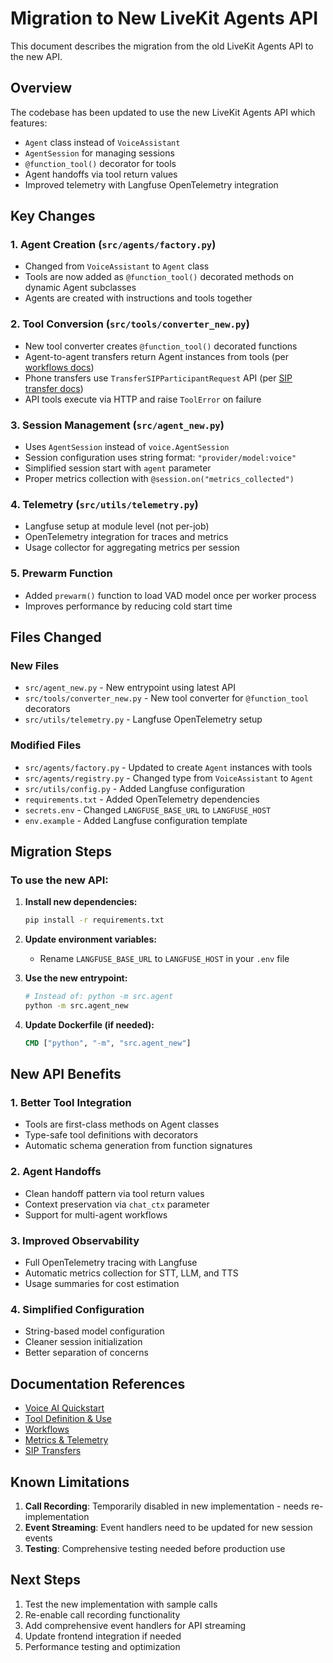 # Migration to New LiveKit Agents API

This document describes the migration from the old LiveKit Agents API to the new API.

## Overview

The codebase has been updated to use the new LiveKit Agents API which features:
- `Agent` class instead of `VoiceAssistant`
- `AgentSession` for managing sessions
- `@function_tool()` decorator for tools
- Agent handoffs via tool return values
- Improved telemetry with Langfuse OpenTelemetry integration

## Key Changes

### 1. Agent Creation (`src/agents/factory.py`)
- Changed from `VoiceAssistant` to `Agent` class
- Tools are now added as `@function_tool()` decorated methods on dynamic Agent subclasses
- Agents are created with instructions and tools together

### 2. Tool Conversion (`src/tools/converter_new.py`)
- New tool converter creates `@function_tool()` decorated functions
- Agent-to-agent transfers return Agent instances from tools (per [workflows docs](https://docs.livekit.io/agents/build/workflows/))
- Phone transfers use `TransferSIPParticipantRequest` API (per [SIP transfer docs](https://docs.livekit.io/sip/transfer-cold/))
- API tools execute via HTTP and raise `ToolError` on failure

### 3. Session Management (`src/agent_new.py`)
- Uses `AgentSession` instead of `voice.AgentSession`
- Session configuration uses string format: `"provider/model:voice"`
- Simplified session start with `agent` parameter
- Proper metrics collection with `@session.on("metrics_collected")`

### 4. Telemetry (`src/utils/telemetry.py`)
- Langfuse setup at module level (not per-job)
- OpenTelemetry integration for traces and metrics
- Usage collector for aggregating metrics per session

### 5. Prewarm Function
- Added `prewarm()` function to load VAD model once per worker process
- Improves performance by reducing cold start time

## Files Changed

### New Files
- `src/agent_new.py` - New entrypoint using latest API
- `src/tools/converter_new.py` - New tool converter for `@function_tool` decorators
- `src/utils/telemetry.py` - Langfuse OpenTelemetry setup

### Modified Files
- `src/agents/factory.py` - Updated to create `Agent` instances with tools
- `src/agents/registry.py` - Changed type from `VoiceAssistant` to `Agent`
- `src/utils/config.py` - Added Langfuse configuration
- `requirements.txt` - Added OpenTelemetry dependencies
- `secrets.env` - Changed `LANGFUSE_BASE_URL` to `LANGFUSE_HOST`
- `env.example` - Added Langfuse configuration template

## Migration Steps

### To use the new API:

1. **Install new dependencies:**
   ```bash
   pip install -r requirements.txt
   ```

2. **Update environment variables:**
   - Rename `LANGFUSE_BASE_URL` to `LANGFUSE_HOST` in your `.env` file

3. **Use the new entrypoint:**
   ```bash
   # Instead of: python -m src.agent
   python -m src.agent_new
   ```

4. **Update Dockerfile (if needed):**
   ```dockerfile
   CMD ["python", "-m", "src.agent_new"]
   ```

## New API Benefits

### 1. Better Tool Integration
- Tools are first-class methods on Agent classes
- Type-safe tool definitions with decorators
- Automatic schema generation from function signatures

### 2. Agent Handoffs
- Clean handoff pattern via tool return values
- Context preservation via `chat_ctx` parameter
- Support for multi-agent workflows

### 3. Improved Observability
- Full OpenTelemetry tracing with Langfuse
- Automatic metrics collection for STT, LLM, and TTS
- Usage summaries for cost estimation

### 4. Simplified Configuration
- String-based model configuration
- Cleaner session initialization
- Better separation of concerns

## Documentation References

- [Voice AI Quickstart](https://docs.livekit.io/agents/quickstart/)
- [Tool Definition & Use](https://docs.livekit.io/agents/build/tools/)
- [Workflows](https://docs.livekit.io/agents/build/workflows/)
- [Metrics & Telemetry](https://docs.livekit.io/agents/build/metrics/)
- [SIP Transfers](https://docs.livekit.io/sip/transfer-cold/)

## Known Limitations

1. **Call Recording**: Temporarily disabled in new implementation - needs re-implementation
2. **Event Streaming**: Event handlers need to be updated for new session events
3. **Testing**: Comprehensive testing needed before production use

## Next Steps

1. Test the new implementation with sample calls
2. Re-enable call recording functionality
3. Add comprehensive event handlers for API streaming
4. Update frontend integration if needed
5. Performance testing and optimization

